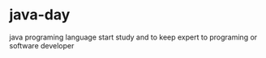 # java-day
java programing language start study and to keep expert to programing or software developer
